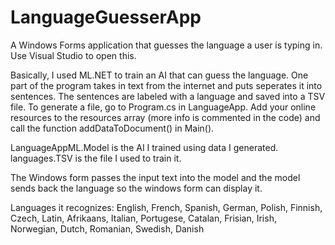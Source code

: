 # LanguageGuesserApp

A Windows Forms application that guesses the language a user is typing in. Use Visual Studio to open this.

Basically, I used ML.NET to train an AI that can guess the language. 
One part of the program takes in text from the internet and puts seperates it into sentences. The sentences are labeled with a language and saved into a TSV file.
To generate a file, go to Program.cs in LanguageApp. 
Add your online resources to the resources array (more info is commented in the code) and call the function addDataToDocument() in Main().

LanguageAppML.Model is the AI I trained using data I generated. languages.TSV is the file I used to train it.

The Windows form passes the input text into the model and the model sends back the language so the windows form can display it.

Languages it recognizes: 
English, French, Spanish, German, Polish, Finnish, Czech, Latin,  Afrikaans, Italian, Portugese, Catalan, Frisian, Irish, Norwegian, Dutch, Romanian, Swedish, Danish
